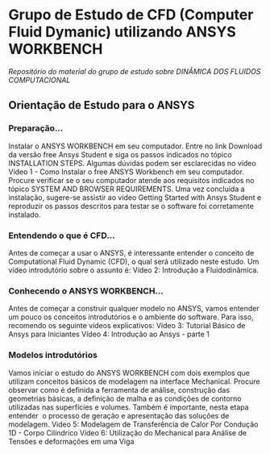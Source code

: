 # Grupo de Estudo de CFD (Computer Fluid Dymanic) utilizando ANSYS WORKBENCH
*Repositório do material do grupo de estudo sobre DINÂMICA DOS FLUIDOS COMPUTACIONAL* 

## Orientação de Estudo para o ANSYS

### Preparação...
Instalar o ANSYS WORKBENCH em seu computador.
Entre no link Download da versão free Ansys Student e siga os passos indicados no tópico INSTALLATION STEPS. Algumas dúvidas podem ser esclarecidas no vídeo Vídeo 1 - Como Instalar o free ANSYS Workbench em seu computador.
Procure verificar se o seu computador atende aos requisitos indicados no tópico SYSTEM AND BROWSER REQUIREMENTS.
Uma vez concluída a instalação, sugere-se assistir ao vídeo Getting Started with Ansys Student e reproduzir os passos descritos para testar se o software foi corretamente instalado.
### Entendendo o que é CFD...
Antes de começar a usar o ANSYS, é interessante entender o conceito de Computational Fluid Dynamic (CFD), o qual será utilizado neste estudo. Um vídeo introdutório sobre o assunto é:
Vídeo 2: Introdução a Fluidodinâmica.
### Conhecendo o ANSYS WORKBENCH...
Antes de começar a construir qualquer modelo no ANSYS, vamos entender um pouco os conceitos introdutórios e o ambiente do software. Para isso, recomendo os seguinte vídeos explicativos:
Vídeo 3: Tutorial Básico de Ansys para Iniciantes
Vídeo 4: Introdução ao Ansys - parte 1
### Modelos introdutórios
Vamos iniciar o estudo do ANSYS WORKBENCH com dois exemplos que utilizam conceitos básicos de modelagem na interface Mechanical. Procure observar como é definida a ferramenta de análise, construção das geometrias básicas, a definição de malha e as condições de contorno utilizadas nas superfícies e volumes. Também é importante, nesta etapa entender  o processo de geração e apresentação das soluções de modelagem.
Video 5: Modelagem de Transferência de Calor Por Condução 1D - Corpo Cilíndrico
Vídeo 6: Utilização do Mechanical para Análise de Tensões e deformações em uma Viga

